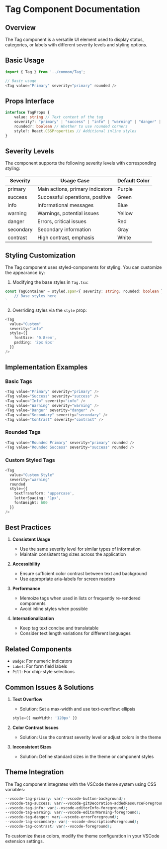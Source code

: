 # Tag Component Documentation

## Overview

The Tag component is a versatile UI element used to display status, categories, or labels with different severity levels and styling options.

## Basic Usage

```typescript
import { Tag } from '../common/Tag';

// Basic usage
<Tag value="Primary" severity="primary" rounded />
```

## Props Interface

```typescript
interface TagProps {
	value: string // Text content of the tag
	severity?: "primary" | "success" | "info" | "warning" | "danger" | "secondary" | "contrast"
	rounded?: boolean // Whether to use rounded corners
	style?: React.CSSProperties // Additional inline styles
}
```

## Severity Levels

The component supports the following severity levels with corresponding styling:

| Severity  | Usage Case                       | Default Color |
| --------- | -------------------------------- | ------------- |
| primary   | Main actions, primary indicators | Purple        |
| success   | Successful operations, positive  | Green         |
| info      | Informational messages           | Blue          |
| warning   | Warnings, potential issues       | Yellow        |
| danger    | Errors, critical issues          | Red           |
| secondary | Secondary information            | Gray          |
| contrast  | High contrast, emphasis          | White         |

## Styling Customization

The Tag component uses styled-components for styling. You can customize the appearance by:

1. Modifying the base styles in `Tag.tsx`:

```typescript
const TagContainer = styled.span<{ severity: string; rounded: boolean }>`
	// Base styles here
`
```

2. Overriding styles via the `style` prop:

```typescript
<Tag
  value="Custom"
  severity="info"
  style={{
    fontSize: '0.8rem',
    padding: '2px 8px'
  }}
/>
```

## Implementation Examples

### Basic Tags

```typescript
<Tag value="Primary" severity="primary" />
<Tag value="Success" severity="success" />
<Tag value="Info" severity="info" />
<Tag value="Warning" severity="warning" />
<Tag value="Danger" severity="danger" />
<Tag value="Secondary" severity="secondary" />
<Tag value="Contrast" severity="contrast" />
```

### Rounded Tags

```typescript
<Tag value="Rounded Primary" severity="primary" rounded />
<Tag value="Rounded Success" severity="success" rounded />
```

### Custom Styled Tags

```typescript
<Tag
  value="Custom Style"
  severity="warning"
  rounded
  style={{
    textTransform: 'uppercase',
    letterSpacing: '1px',
    fontWeight: 600
  }}
/>
```

## Best Practices

1. **Consistent Usage**

    - Use the same severity level for similar types of information
    - Maintain consistent tag sizes across the application

2. **Accessibility**

    - Ensure sufficient color contrast between text and background
    - Use appropriate aria-labels for screen readers

3. **Performance**

    - Memoize tags when used in lists or frequently re-rendered components
    - Avoid inline styles when possible

4. **Internationalization**
    - Keep tag text concise and translatable
    - Consider text length variations for different languages

## Related Components

-   `Badge`: For numeric indicators
-   `Label`: For form field labels
-   `Pill`: For chip-style selections

## Common Issues & Solutions

1. **Text Overflow**

    - Solution: Set a max-width and use text-overflow: ellipsis

    ```typescript
    style={{ maxWidth: '120px' }}
    ```

2. **Color Contrast Issues**

    - Solution: Use the contrast severity level or adjust colors in the theme

3. **Inconsistent Sizes**
    - Solution: Define standard sizes in the theme or component styles

## Theme Integration

The Tag component integrates with the VSCode theme system using CSS variables:

```css
--vscode-tag-primary: var(--vscode-button-background);
--vscode-tag-success: var(--vscode-gitDecoration-addedResourceForeground);
--vscode-tag-info: var(--vscode-editorInfo-foreground);
--vscode-tag-warning: var(--vscode-editorWarning-foreground);
--vscode-tag-danger: var(--vscode-errorForeground);
--vscode-tag-secondary: var(--vscode-descriptionForeground);
--vscode-tag-contrast: var(--vscode-foreground);
```

To customize these colors, modify the theme configuration in your VSCode extension settings.
